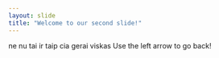 ```yaml
---
layout: slide
title: "Welcome to our second slide!"
---
```

ne nu tai ir taip cia gerai viskas
Use the left arrow to go back!
